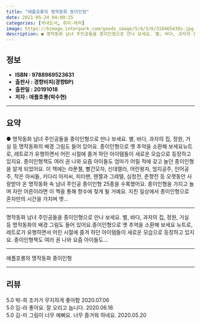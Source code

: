```yaml
---
title: "애플호롱의 명작동화 종이인형"
date: 2021-05-24 04:09:25
categories: [국내도서, 취미-레저]
image: https://bimage.interpark.com/goods_image/5/4/3/8/318465438s.jpg
description: ● 명작동화 남녀 주인공들을 종이인형으로 만나 보세요. 별, 바다, 과자의 집, 정원, 거실 등 명작동화의 배경 그림도 들어 있어요. 종이인형으로 옛 추억을 소환해 보세요뉴트로, 레트로가 유행하면서 어린 시절에 즐겨 하던 아이템들이 새로운 모습으로 등장하고 있지요. 종이인형책도 여러
---
```


## **정보**

- **ISBN : 9788969523631**
- **출판사 : 경향비피(경향BP)**
- **출판일 : 20191018**
- **저자 : 애플호롱(박수현)**

------



## **요약**

●  명작동화 남녀 주인공들을 종이인형으로 만나 보세요. 별, 바다, 과자의 집, 정원, 거실 등 명작동화의 배경 그림도 들어 있어요. 종이인형으로 옛 추억을 소환해 보세요뉴트로, 레트로가 유행하면서 어린 시절에 즐겨 하던 아이템들이 새로운 모습으로 등장하고 있지요. 종이인형책도 여러 권 나와 요즘 아이들도 엄마가 어릴 적에 갖고 놀던 종이인형을 알게 되었어요. 이 책에는 라푼첼, 빨간모자, 신데렐라, 어린왕자, 엄지공주, 인어공주, 작은 아씨들, 키다리 아저씨, 피터팬, 헨젤과 그레텔, 심청전, 춘향전 등 오랫동안 사랑받아 온 명작동화 속 남녀 주인공 종이인형 25종을 수록했어요. 종이인형을 가지고 놀며 자란 어른이라면 이 책을 통해 향수에 젖게 될 거예요. 지친 일상에서 종이인형으로 혼자만의 시간을 가지며 옛...

------

명작동화 남녀 주인공들을 종이인형으로 만나 보세요.
별, 바다, 과자의 집, 정원, 거실 등 
명작동화의 배경 그림도 들어 있어요.종이인형으로 옛 추억을 소환해 보세요
뉴트로, 레트로가 유행하면서 어린 시절에 즐겨 하던 아이템들이 새로운 모습으로 등장하고 있지요. 종이인형책도 여러 권 나와 요즘 아이들도... 

------


애플호롱의 명작동화 종이인형 

------


## **리뷰** 

5.0 박-희 조카가 무지하게 좋아함 2020.07.06 <br/>5.0 임-라 좋아요. 잘 오리고 놉니다. 2020.06.18 <br/>5.0 김-미 그림이 너무 예뻐요. 너무 즐거워 하네요. 2020.05.20 <br/>